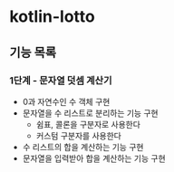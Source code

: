 # kotlin-lotto

## 기능 목록

### 1단계 - 문자열 덧셈 계산기

- 0과 자연수인 수 객체 구현
- 문자열을 수 리스트로 분리하는 기능 구현
  - 쉼표, 콜론을 구분자로 사용한다
  - 커스텀 구분자를 사용한다
- 수 리스트의 합을 계산하는 기능 구현
- 문자열을 입력받아 합을 계산하는 기능 구현
